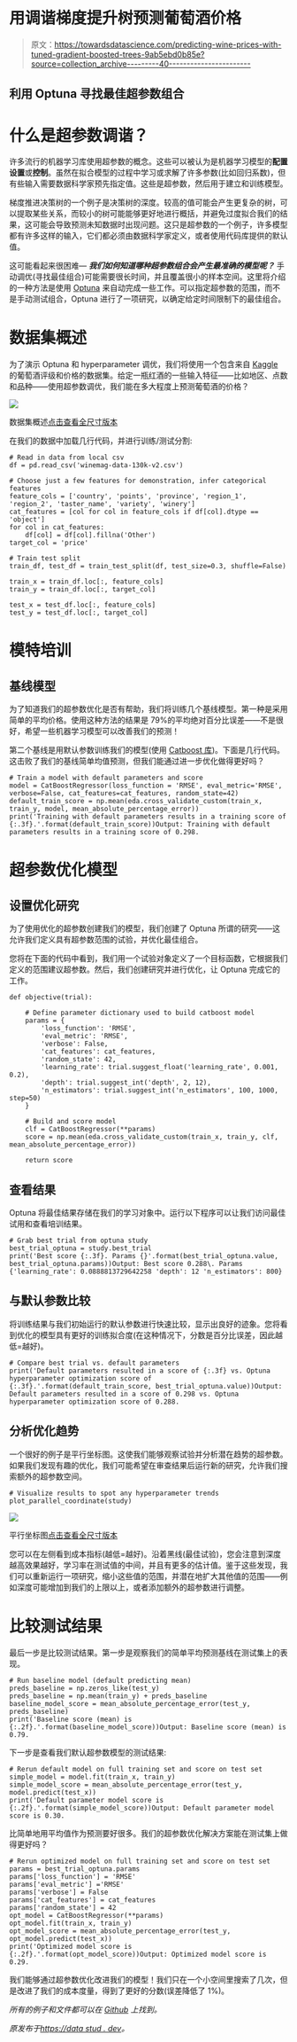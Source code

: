 # 用调谐梯度提升树预测葡萄酒价格

> 原文：<https://towardsdatascience.com/predicting-wine-prices-with-tuned-gradient-boosted-trees-9ab5ebd0b85e?source=collection_archive---------40----------------------->

## 利用 Optuna 寻找最佳超参数组合

# 什么是超参数调谐？

许多流行的机器学习库使用超参数的概念。这些可以被认为是机器学习模型的**配置设置**或**控制**。虽然在拟合模型的过程中学习或求解了许多参数(比如回归系数)，但有些输入需要数据科学家预先指定值。这些是超参数，然后用于建立和训练模型。

梯度推进决策树的一个例子是决策树的深度。较高的值可能会产生更复杂的树，可以提取某些关系，而较小的树可能能够更好地进行概括，并避免过度拟合我们的结果，这可能会导致预测未知数据时出现问题。这只是超参数的一个例子，许多模型都有许多这样的输入，它们都必须由数据科学家定义，或者使用代码库提供的默认值。

这可能看起来很困难— ***我们如何知道哪种超参数组合会产生最准确的模型呢？*** 手动调优(寻找最佳组合)可能需要很长时间，并且覆盖很小的样本空间。这里将介绍的一种方法是使用 [Optuna](https://github.com/optuna/optuna) 来自动完成一些工作。可以指定超参数的范围，而不是手动测试组合，Optuna 进行了一项研究，以确定给定时间限制下的最佳组合。

# 数据集概述

为了演示 Optuna 和 hyperparameter 调优，我们将使用一个包含来自 [Kaggle](https://www.kaggle.com/mysarahmadbhat/wine-tasting) 的葡萄酒评级和价格的数据集。给定一瓶红酒的一些输入特征——比如地区、点数和品种——使用超参数调优，我们能在多大程度上预测葡萄酒的价格？

![](img/0f730463847727e61ffdb1dcc9e208d3.png)

数据集概述[点击查看全尺寸版本](https://datastud.dev/media/optuna_hyperparameter/dataset_overview.png)

在我们的数据中加载几行代码，并进行训练/测试分割:

```
# Read in data from local csv
df = pd.read_csv('winemag-data-130k-v2.csv')

# Choose just a few features for demonstration, infer categorical features
feature_cols = ['country', 'points', 'province', 'region_1', 'region_2', 'taster_name', 'variety', 'winery']
cat_features = [col for col in feature_cols if df[col].dtype == 'object']
for col in cat_features:
    df[col] = df[col].fillna('Other')
target_col = 'price'

# Train test split
train_df, test_df = train_test_split(df, test_size=0.3, shuffle=False)

train_x = train_df.loc[:, feature_cols]
train_y = train_df.loc[:, target_col]

test_x = test_df.loc[:, feature_cols]
test_y = test_df.loc[:, target_col]
```

# 模特培训

## 基线模型

为了知道我们的超参数优化是否有帮助，我们将训练几个基线模型。第一种是采用简单的平均价格。使用这种方法的结果是 79%的平均绝对百分比误差——不是很好，希望一些机器学习模型可以改善我们的预测！

第二个基线是用默认参数训练我们的模型(使用 [Catboost 库](https://catboost.ai/docs/concepts/python-reference_catboostregressor.html))。下面是几行代码。这击败了我们的基线简单均值预测，但我们能通过进一步优化做得更好吗？

```
# Train a model with default parameters and score
model = CatBoostRegressor(loss_function = 'RMSE', eval_metric='RMSE', verbose=False, cat_features=cat_features, random_state=42)
default_train_score = np.mean(eda.cross_validate_custom(train_x, train_y, model, mean_absolute_percentage_error))
print('Training with default parameters results in a training score of {:.3f}.'.format(default_train_score))Output: Training with default parameters results in a training score of 0.298.
```

# 超参数优化模型

## 设置优化研究

为了使用优化的超参数创建我们的模型，我们创建了 Optuna 所谓的研究——这允许我们定义具有超参数范围的试验，并优化最佳组合。

您将在下面的代码中看到，我们用一个试验对象定义了一个目标函数，它根据我们定义的范围建议超参数。然后，我们创建研究并进行优化，让 Optuna 完成它的工作。

```
def objective(trial):

    # Define parameter dictionary used to build catboost model
    params = {
        'loss_function': 'RMSE',
        'eval_metric': 'RMSE',
        'verbose': False,
        'cat_features': cat_features,
        'random_state': 42,
        'learning_rate': trial.suggest_float('learning_rate', 0.001, 0.2),
        'depth': trial.suggest_int('depth', 2, 12),
        'n_estimators': trial.suggest_int('n_estimators', 100, 1000, step=50)
    }

    # Build and score model
    clf = CatBoostRegressor(**params)
    score = np.mean(eda.cross_validate_custom(train_x, train_y, clf, mean_absolute_percentage_error))

    return score
```

## 查看结果

Optuna 将最佳结果存储在我们的学习对象中。运行以下程序可以让我们访问最佳试用和查看培训结果。

```
# Grab best trial from optuna study
best_trial_optuna = study.best_trial
print('Best score {:.3f}. Params {}'.format(best_trial_optuna.value, best_trial_optuna.params))Output: Best score 0.288\. Params {'learning_rate': 0.0888813729642258 'depth': 12 'n_estimators': 800}
```

## 与默认参数比较

将训练结果与我们初始运行的默认参数进行快速比较，显示出良好的迹象。您将看到优化的模型具有更好的训练拟合度(在这种情况下，分数是百分比误差，因此越低=越好)。

```
# Compare best trial vs. default parameters
print('Default parameters resulted in a score of {:.3f} vs. Optuna hyperparameter optimization score of {:.3f}.'.format(default_train_score, best_trial_optuna.value))Output: Default parameters resulted in a score of 0.298 vs. Optuna hyperparameter optimization score of 0.288.
```

## 分析优化趋势

一个很好的例子是平行坐标图。这使我们能够观察试验并分析潜在趋势的超参数。如果我们发现有趣的优化，我们可能希望在审查结果后运行新的研究，允许我们搜索额外的超参数空间。

```
# Visualize results to spot any hyperparameter trends
plot_parallel_coordinate(study)
```

![](img/538cc9e49852639ca52c7b1fe2de00bb.png)

平行坐标图[点击查看全尺寸版本](https://datastud.dev/media/optuna_hyperparameter/paralell_coordinates_plot.png)

您可以在左侧看到成本指标(越低=越好)。沿着黑线(最佳试验)，您会注意到深度越高效果越好，学习率在测试值的中间，并且有更多的估计值。鉴于这些发现，我们可以重新运行一项研究，缩小这些值的范围，并潜在地扩大其他值的范围——例如深度可能增加到我们的上限以上，或者添加额外的超参数进行调整。

# 比较测试结果

最后一步是比较测试结果。第一步是观察我们的简单平均预测基线在测试集上的表现。

```
# Run baseline model (default predicting mean)
preds_baseline = np.zeros_like(test_y)
preds_baseline = np.mean(train_y) + preds_baseline
baseline_model_score = mean_absolute_percentage_error(test_y, preds_baseline)
print('Baseline score (mean) is {:.2f}.'.format(baseline_model_score))Output: Baseline score (mean) is 0.79.
```

下一步是查看我们默认超参数模型的测试结果:

```
# Rerun default model on full training set and score on test set
simple_model = model.fit(train_x, train_y)
simple_model_score = mean_absolute_percentage_error(test_y, model.predict(test_x))
print('Default parameter model score is {:.2f}.'.format(simple_model_score))Output: Default parameter model score is 0.30.
```

比简单地用平均值作为预测要好很多。我们的超参数优化解决方案能在测试集上做得更好吗？

```
# Rerun optimized model on full training set and score on test set
params = best_trial_optuna.params
params['loss_function'] = 'RMSE'
params['eval_metric'] ='RMSE'
params['verbose'] = False
params['cat_features'] = cat_features
params['random_state'] = 42
opt_model = CatBoostRegressor(**params)
opt_model.fit(train_x, train_y)
opt_model_score = mean_absolute_percentage_error(test_y, opt_model.predict(test_x))
print('Optimized model score is {:.2f}.'.format(opt_model_score))Output: Optimized model score is 0.29.
```

我们能够通过超参数优化改进我们的模型！我们只在一个小空间里搜索了几次，但是改进了我们的成本度量，得到了更好的分数(误差降低了 1%)。

*所有的例子和文件都可以在* [*Github*](https://github.com/bstuddard/python-examples/tree/master/hyperparameter-optimization/optuna) *上找到。*

*原发布于*[*https://data stud . dev*](https://datastud.dev/posts/wine-optuna-hyperparameter)*。*